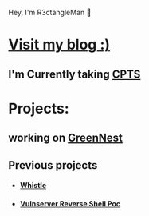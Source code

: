 Hey, I'm R3ctangleMan 👋  
  </a>
</div>  

# [ **Visit my blog :)**](https://magdy3660.github.io)
## I'm Currently taking [CPTS](https://academy.hackthebox.com/preview/certifications/htb-certified-penetration-testing-specialist)

# Projects:
## working on  [GreenNest](https://github.com/magdy3660/GreenNest)


## Previous projects
  
  -  #### [Whistle](https://github.com/magdy3660/Whistle) 


  -   #### [Vulnserver Reverse Shell Poc](https://github.com/magdy3660/vulnserver-Reverse-shell)
  

